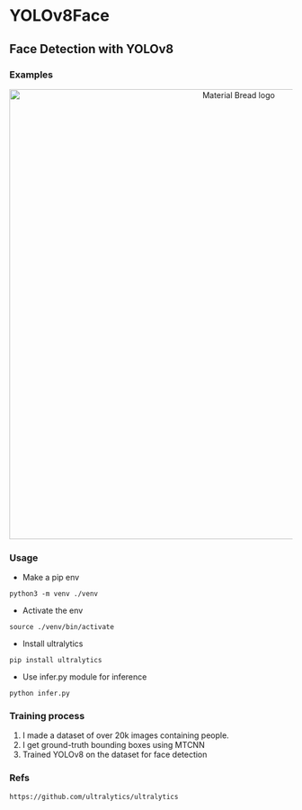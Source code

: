 # YOLOv8Face
## Face Detection with YOLOv8
### Examples 

<p align="center">
    <img width="800" src="https://user-images.githubusercontent.com/79300456/214137873-91182723-1410-4679-b386-907eee1b8c14.png" alt="Material Bread logo">
</p>

### Usage
- Make a pip env
```
python3 -m venv ./venv
```

- Activate the env
```
source ./venv/bin/activate
```

- Install ultralytics

```
pip install ultralytics
```

- Use infer.py module for inference

```
python infer.py
```

### Training process
1. I made a dataset of over 20k images containing people.
2. I get ground-truth bounding boxes using MTCNN
3. Trained YOLOv8 on the dataset for face detection

### Refs
```
https://github.com/ultralytics/ultralytics
```
